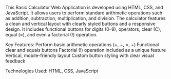 This Basic Calculator Web Application is developed using HTML, CSS, and JavaScript. It allows users to perform standard arithmetic operations such as addition, subtraction, multiplication, and division. The calculator features a clean and vertical layout with clearly styled buttons and a responsive design. It includes functional buttons for digits (0–9), operators, clear (C), equal (=), and even a factorial (!) operation.

Key Features:
Perform basic arithmetic operations (+, −, ×, ÷)
Functional clear and equals buttons
Factorial (!) operation included as a unique feature
Vertical, mobile-friendly layout
Custom button styling with clear visual feedback

Technologies Used:
HTML, CSS, JavaScript
